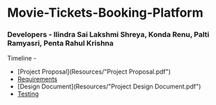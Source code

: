 # Movie-Tickets-Booking-Platform
### Developers - Ilindra Sai Lakshmi Shreya, Konda Renu, Palti Ramyasri, Penta Rahul Krishna

Timeline -
* [Project Proposal](Resources/"Project Proposal.pdf") 
* [Requirements](Resources/requirements.pdf)
* [Design Document](Resources/"Project Design Document.pdf")
* [Testing](Resources/Testing.pdf) 
